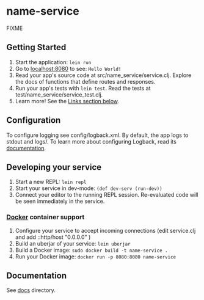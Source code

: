 # name-service

FIXME

## Getting Started

1. Start the application: `lein run`
2. Go to [localhost:8080](http://localhost:8080/) to see: `Hello World!`
3. Read your app's source code at src/name_service/service.clj. Explore the docs of functions
   that define routes and responses.
4. Run your app's tests with `lein test`. Read the tests at test/name_service/service_test.clj.
5. Learn more! See the [Links section below](#links).


## Configuration

To configure logging see config/logback.xml. By default, the app logs to stdout and logs/.
To learn more about configuring Logback, read its [documentation](http://logback.qos.ch/documentation.html).


## Developing your service

1. Start a new REPL: `lein repl`
2. Start your service in dev-mode: `(def dev-serv (run-dev))`
3. Connect your editor to the running REPL session.
   Re-evaluated code will be seen immediately in the service.

### [Docker](https://www.docker.com/) container support

1. Configure your service to accept incoming connections (edit service.clj and add  ::http/host "0.0.0.0" )
2. Build an uberjar of your service: `lein uberjar`
3. Build a Docker image: `sudo docker build -t name-service .`
4. Run your Docker image: `docker run -p 8080:8080 name-service`

## Documentation

See [docs](docs) directory.